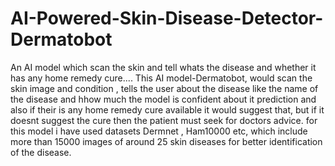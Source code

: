 # AI-Powered-Skin-Disease-Detector- Dermatobot 
An AI model which scan the skin and tell whats the disease and whether it has any home remedy cure....
This AI model-Dermatobot, would scan the skin image and condition , tells the user about the disease like the name of the disease and hhow much the model is confident about it prediction and also if their is any home remedy cure available it would suggest that, but if it doesnt suggest the cure then the patient must seek for doctors advice. for this model i have used datasets Dermnet , Ham10000 etc, which include more than 15000 images of around 25 skin diseases for better identification of the disease. 
